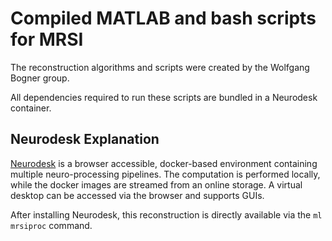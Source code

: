 # Compiled MATLAB and bash scripts for MRSI

The reconstruction algorithms and scripts were created by the Wolfgang Bogner group.

All dependencies required to run these scripts are bundled in a Neurodesk container.

## Neurodesk Explanation

[Neurodesk](https://www.neurodesk.org/) is a browser accessible, docker-based environment containing multiple neuro-processing pipelines. The computation is performed locally, while the docker images are streamed from an online storage. A virtual desktop can be accessed via the browser and supports GUIs.

After installing Neurodesk, this reconstruction is directly available via the `ml mrsiproc` command.
